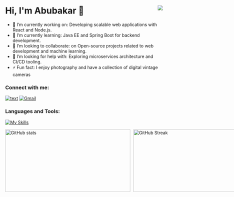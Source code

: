 # Hi, I'm Abubakar 👋 <span style="float:right;"> <img src="https://komarev.com/ghpvc/?username=aabubakar&label=Profile%20views&color=brightgreen"/> </span>


- 🔭 I’m currently working on: Developing scalable web applications with React and Node.js.
- 🌱 I’m currently learning: Java EE and Spring Boot for backend development.
- 👯 I’m looking to collaborate: on Open-source projects related to web development and machine learning.
- 🤔 I’m looking for help with: Exploring microservices architecture and CI/CD tooling.
- ⚡ Fun fact: I enjoy photography and have a collection of digital vintage cameras

### Connect with me:

[![text](https://img.shields.io/badge/LinkedIn-0077B5?style=for-the-badge&logo=linkedin&logoColor=white)](https://www.linkedin.com/in/abubakar-abubakar-46a9141a1/)
[![Gmail](https://img.shields.io/badge/Gmail-D14836?style=for-the-badge&logo=gmail&logoColor=white)](mailto:abubakarabdihakim01@gmail.com)


### Languages and Tools:
[![My Skills](https://skillicons.dev/icons?i=js,ts,html,css,react,nodejs,nextjs,express,jest,bootstrap,tailwind,java,spring,py,c,postgresql,mongodb,firebase)](https://skillicons.dev)

<div style="display: flex; gap: 10px;">
  <img src="https://github-readme-stats.vercel.app/api?username=aabubakar17" alt="GitHub stats" width="400" height="200"/>
  <img src="https://streak-stats.demolab.com/?user=aabubakar17" alt="GitHub Streak" width="420" height="200"/>
</div>










